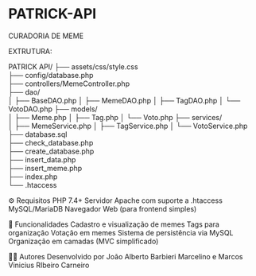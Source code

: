 # PATRICK-API
CURADORIA DE MEME

EXTRUTURA:

PATRICK API/
├── assets/css/style.css           
├── config/database.php              
├── controllers/MemeController.php  
├── dao/                             
│   ├── BaseDAO.php
│   ├── MemeDAO.php
│   ├── TagDAO.php
│   └── VotoDAO.php
├── models/                          
│   ├── Meme.php
│   ├── Tag.php
│   └── Voto.php
├── services/                        
│   ├── MemeService.php
│   ├── TagService.php
│   └── VotoService.php
├── database.sql                     
├── check_database.php              
├── create_database.php            
├── insert_data.php                 
├── insert_meme.php                 
├── index.php                       
└── .htaccess      

⚙️ Requisitos
PHP 7.4+
Servidor Apache com suporte a .htaccess
MySQL/MariaDB
Navegador Web (para frontend simples)

🧩 Funcionalidades
Cadastro e visualização de memes
Tags para organização
Votação em memes
Sistema de persistência via MySQL
Organização em camadas (MVC simplificado)

🧑‍💻 Autores
Desenvolvido por João Alberto Barbieri Marcelino e Marcos Vinicius RIbeiro Carneiro
